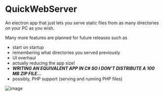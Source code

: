 # QuickWebServer #

An electron app that just lets you serve static files from as many directories on your PC as you wish.

Many more features are planned for future releases such as

- start on startup
- remembering what directories you served previously
- UI overhaul
- actually reducing the app size!
- ***WRITING AN EQUIVALENT APP IN C# SO I DON'T DISTRIBUTE A 100 MB ZIP FILE...***
- possibly, PHP support (serving and running PHP files)

![image](https://user-images.githubusercontent.com/22087932/66402073-c6fa8e00-ea16-11e9-8532-f345beec0a3d.png)

